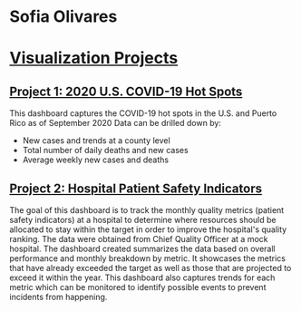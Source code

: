 # Sofia Olivares

# [Visualization Projects](https://public.tableau.com/app/profile/sofia.olivares)

  ## [Project 1: 2020 U.S. COVID-19 Hot Spots](https://solivaresdelamora.github.io/COVID-19/)
  This dashboard captures the COVID-19 hot spots in the U.S. and Puerto Rico as of September 2020
  Data can be drilled down by:
  - New cases and trends at a county level
  - Total number of daily deaths and new cases
  - Average weekly new cases and deaths

  ## [Project 2: Hospital Patient Safety Indicators](https://solivaresdelamora.github.io/psi/)
  The goal of this dashboard is to track the monthly quality metrics (patient safety indicators) at a hospital to determine where resources should be allocated to stay     within the target in order to improve the hospital's quality ranking. The data were obtained from Chief Quality Officer at a mock hospital. 
  The dashboard created summarizes the data based on overall performance and monthly breakdown by metric. It showcases the metrics that have already exceeded the target   as well as those that are projected to exceed it within the year. This dashboard also captures trends for each metric which can be monitored to identify possible         events  to prevent incidents from happening.
